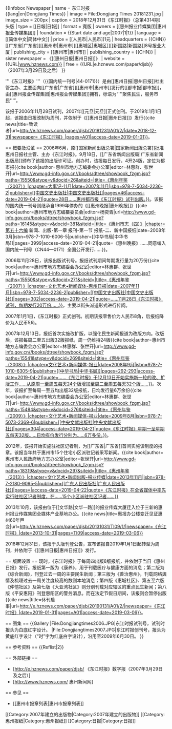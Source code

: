 {{Infobox Newspaper
| name = 东江时报<br />{{lang|en|Dongjiang Times}}
| image = File:Dongjiang Times 20181231.jpg
| image_size = 200px
| caption = 2018年12月31日《东江时报》（总第4314期）头版
| type = [[日報|日報]]
| format = 寬版
| owners = [[惠州报业传媒集团|惠州报业传媒集团]]
| foundation = {{Start date and age|2007|1|1}}
| language = [[简体中文|简体中文]]
| price = [[人民币|人民币]]1元
| headquarters = {{CHN}}[[广东省|广东省]][[惠州市|惠州市]][[惠城区|惠城区]][[新围路|新围路]]8号报业大厦
| publishing_city = [[惠州市|惠州市]]
| publishing_country = {{CHN}}
| sister newspaper = 《[[惠州日报|惠州日报]]》
| website = {{URL|www.hznews.com}}
| free = {{URL|e.hznews.com/paper/djsb}}（2007年3月29日及之后）
}}

'''《东江时报》'''（{{国内统一刊号|44-0171}}）是由[[惠州日报|惠州日报]]社主管主办、主要面向[[广东省|广东省]][[惠州市|惠州市]]发行的[[都市报|都市报]]，由[[惠州报业传媒集团|惠州报业传媒集团]]拥有，标语为“'''聚焦民生，服务市民'''”。

该报于2006年11月28日试刊，2007年[[元旦|元旦]]正式创刊。于2019年1月1日起，该报由日报改制为周刊，并依附于《[[惠州日报|惠州日报]]》发行<ref name=notice>{{cite news|title=致读者|url=http://e.hznews.com/paper/djsb/20181231/A01/2/|date=2018-12-31|newspaper=《东江时报》|pages=A01|access-date=2019-01-01}}</ref>。

== 概要及沿革 ==
2006年6月，原[[国家新闻出版总署|国家新闻出版总署]]批准惠州日报社主管、主办《东江时报》。9月18日，[[广东省新闻出版局|广东省新闻出版局]]颁布了该报的出版许可证。创办时，该报每日发行，4开24版，定位为都市报<ref>{{cite book|author=惠州市地方志编委会办公室|editor=林惠群、张世开|url=http://www.gd-info.gov.cn//books/dtree/showbook_fzgm.jsp?paths=15550&stype=v&docid=26&siteid=|title=《惠州年鉴（2007）》|chapter=大事记-11月|date=2007年11月|isbn=978-7-5034-2236-2|publisher=[[中国文史出版社|中国文史出版社]]|pages=46|access-date=2019-04-21|quote=28日……惠州都市报《东江时报》试刊出版。}}</ref>。该报的国内统一刊号则继承自1999年停办的《[[惠州晚报|惠州晚报]]》<ref>{{cite book|author=惠州市地方志编纂委员会|editor=杨奕青|url=http://www.gd-info.gov.cn//books/dtree/showbook_fzgm.jsp?paths=16145&stype=v&docid=381&siteid=|title=《惠州市志（四）》|chapter=第五十六编 新闻、出版-第一章 报刊-第一节 报纸-二、新中国报纸|date=2008年3月|isbn=978-7-1010-6006-5|publisher=[[中华书局|中华书局]]|pages=3999|access-date=2019-04-21|quote=《惠州晚报》……同意编入国内统一刊号（CN44—0171）全国公开发行……}}</ref>。

2006年11月28日，该报出版试刊号。报纸试刊期间每期发行量为20万份<ref>{{cite book|author=惠州市地方志编委会办公室|editor=林惠群、张世开|url=http://www.gd-info.gov.cn//books/dtree/showbook_fzgm.jsp?paths=15550&stype=v&docid=271&siteid=|title=《惠州年鉴（2007）》|chapter=文化艺术•新闻媒体-惠州日报|date=2007年11月|isbn=978-7-5034-2236-2|publisher=[[中国文史出版社|中国文史出版社]]|pages=302|access-date=2019-04-21|quote=……11月28日《东江时报》试刊，每期发行20万份……}}</ref>，主要以街头派送形式进行传阅。

2007年1月1日，《东江时报》正式创刊。初期该报零售价为人民币8角，后报纸降价为人民币5角。

2007年12月13日，报纸首次实施改扩版，以强化民生新闻报道为改版方向。改版后，该报每周二至五出版32版报纸，周一仍维持24版<ref>{{cite book|author=惠州市地方志编委会办公室|editor=林惠群、张世开|url=http://www.gd-info.gov.cn//books/dtree/showbook_fzgm.jsp?paths=15541&stype=v&docid=269&siteid=|title=《惠州年鉴（2008）》|chapter=文化艺术•新闻媒体-报业|date=2008年9月|isbn=978-7-1010-6305-9|publisher=[[中华书局|中华书局]]|pages=292-293|access-date=2019-04-21|quote=……《东江时报》于12月13日开始实施新一轮的改、扩版工作……从原周一至周五每天24个版增加至周二至周五每天32个版……}}</ref>。次年，该报扩至每周一至五均出版32版报纸，日均发行量6万余份<ref>{{cite book|author=惠州市地方志编委会办公室|editor=林惠群、张世开|url=http://www.gd-info.gov.cn//books/dtree/showbook_fzgm.jsp?paths=15484&stype=v&docid=276&siteid=|title=《惠州年鉴（2009）》|chapter=文化艺术•新闻媒体-报业|date=2009年8月|isbn=978-7-5073-2369-6|publisher=[[中央文献出版社|中央文献出版社]]|pages=304|access-date=2019-04-21|quote=《东江时报》星期一至星期五每天32版……日均有价发行分别为……6万多份。}}</ref>。

2012年，该报开始实施驻社区记者制，为[[广东省|广东省]]首间实施该制度的报章。该报当年共于惠州市15个住宅小区派驻记者采写新闻。<ref>{{cite book|author=惠州市人民政府地方志办公室|editor=张世开|url=http://www.gd-info.gov.cn//books/dtree/showbook_fzgm.jsp?paths=18319&stype=v&docid=297&siteid=|title=《惠州年鉴（2013）》|chapter=文化艺术•新闻出版-报业传媒|date=2013年11月|isbn=978-7-2180-9095-5|publisher=[[广东人民出版社|广东人民出版社]]|pages=|access-date=2019-04-22|quote=《东江时报》在全省媒体中率先实行驻社区记者制度，在……15个小区派驻社区记者……}}</ref>

2013年10月，该报由位于[[文华路|文华一路]]的报业传媒大厦迁入位于三新的惠州报业传媒集团全媒体产业基地办公。<ref>{{cite news|title=惠报办公楼变迁见证惠州60年巨变|url=http://e.hznews.com/paper/djsb/20131031/TI09/1/|newspaper=《东江时报》|date=2013-10-31|pages=TI09|access-date=2019-03-06}}</ref>

2018年12月31日，该报于头版刊登公告，宣布该报自2019年1月1日起转型为周刊，并依附于《[[惠州日报|惠州日报]]》发行。<ref name=notice/>

== 版面设置 ==
现时，《东江时报》于每周四出版8版报纸，并依附于当日《惠州日报》发行。报纸第一版为《康养》，用于刊载医疗与健康方面的消息；第二版为《综合新闻》，刊登过去一周的主要民生新闻；第三版为《善治惠州》，刊载网络舆情及梳理过去一周关注度较高的数则本地消息；第四版《惠城社区》、第五至六版《仲恺社区》及第七版《大亚湾社区》则分别刊载对应辖区的重点民生新闻；第八版《平安惠阳》刊登惠阳区的警务消息。而在法定节假日期间，该报则会暂停出版<ref>{{cite news|title=休刊启事|url=http://e.hznews.com/paper/djsb/20190131/A01/2/|newspaper=《东江时报》|date=2019-01-31|pages=A01|access-date=2019-03-06}}</ref>。

== 图集 ==
{{Gallery
|File:Dongjiangtimes2006.JPG|东江时报试刊号，试刊时报头为白底红字设计。
|File:Dongjiangtimes2007.JPG|东江时报创刊号，报头为黄底红字设计（“时”字为红底白字设计），沿用至2009年6月30日。
}}

== 参考资料 ==
{{Reflist|2}}

== 外部链接 ==
* [http://e.hznews.com/paper/djsb/ 《东江时报》数字报（2007年3月29日及之后）]
* [http://www.hznews.com/ 惠州新闻网]

== 参见 ==
* [[惠州市报章列表|惠州市报章列表]]

[[Category:2007年建立的出版物|Category:2007年建立的出版物]]
[[Category:惠州报纸|Category:惠州报纸]]
[[Category:日报|Category:日报]]